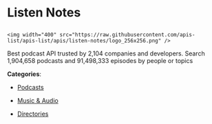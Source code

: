 # Listen Notes<p align="center">
    <img width="400" src="https://raw.githubusercontent.com/apis-list/apis-list/apis/listen-notes/logo_256x256.png" />
</p>

Best podcast API trusted by 2,104 companies and developers. Search 1,904,658 podcasts and 91,498,333 episodes by people or topics

**Categories**:

- [Podcasts](https://github/apis-list/apis-list#podcasts)

- [Music & Audio](https://github/apis-list/apis-list#music-and-audio)

- [Directories](https://github/apis-list/apis-list#directories)





